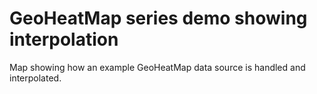 # GeoHeatMap series demo showing interpolation
Map showing how an example GeoHeatMap data source is handled and interpolated.